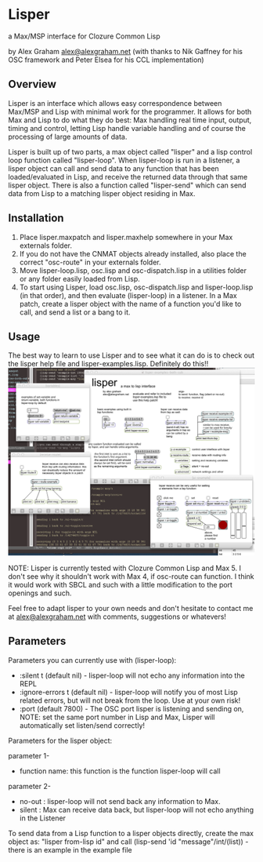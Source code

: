 Lisper
=======
a Max/MSP interface for Clozure Common Lisp

by Alex Graham 
alex@alexgraham.net
(with thanks to Nik Gaffney for his OSC framework 
and Peter Elsea for his CCL implementation)

Overview
----------
Lisper is an interface which allows easy correspondence between Max/MSP and Lisp with minimal work for the programmer. It allows for both Max and Lisp to do what they do best: Max handling real time input, output, timing and control, letting Lisp handle variable handling and of course the processing of large amounts of data.

Lisper is built up of two parts, a max object called "lisper" and a lisp control loop function called "lisper-loop". When lisper-loop is run in a listener, a lisper object can call and send data to any function that has been loaded/evaluated in Lisp, and receive the returned data through that same lisper object. There is also a function called "lisper-send" which can send data from Lisp to a matching lisper object residing in Max.

Installation
-------------
1. Place lisper.maxpatch and lisper.maxhelp somewhere in your Max externals folder.
2. If you do not have the CNMAT objects already installed, also place the correct "osc-route" in your externals folder.
3. Move lisper-loop.lisp, osc.lisp and osc-dispatch.lisp in a utilities folder or any folder easily loaded from Lisp.
4. To start using Lisper, load osc.lisp, osc-dispatch.lisp and lisper-loop.lisp (in that order), and then evaluate (lisper-loop) in a listener. In a Max patch, create a lisper object with the name of a function you'd like to call, and send a list or a bang to it.

Usage
------------

The best way to learn to use Lisper and to see what it can do is to check out the lisper help file and lisper-examples.lisp. Definitely do this!!
![Lisper Help File](lisper-screenshot.png)

NOTE: Lisper is currently tested with Clozure Common Lisp and Max 5. I don't see why it shouldn't work with Max 4, if osc-route can function. I think it would work with SBCL and such with a little modification to the port openings and such. 


Feel free to adapt lisper to your own needs and don't hesitate to contact me at alex@alexgraham.net with comments, suggestions or whatevers!


Parameters
-------------

Parameters you can currently use with (lisper-loop):

- :silent t (default nil) - lisper-loop will not echo any information into the REPL
- :ignore-errors t (default nil) - lisper-loop will notify you of most Lisp related errors, but will not break from the loop. Use at your own risk!
- :port (default 7800) - The OSC port lisper is listening and sending on, NOTE: set the same port number in Lisp and Max, Lisper will automatically set listen/send correctly!


Parameters for the lisper object:

parameter 1-
- function name: this function is the function lisper-loop will call


parameter 2-

- no-out : lisper-loop will not send back any information to Max.
- silent : Max can receive data back, but lisper-loop will not echo anything in the Listener

To send data from a Lisp function to a lisper objects directly, create the max object as:
"lisper from-lisp id" and call (lisp-send 'id "message"/int/(list)) - there is an example in the example file

